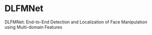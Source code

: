 # DLFMNet
DLFMNet: End-to-End Detection and Localization of Face Manipulation using Multi-domain Features
